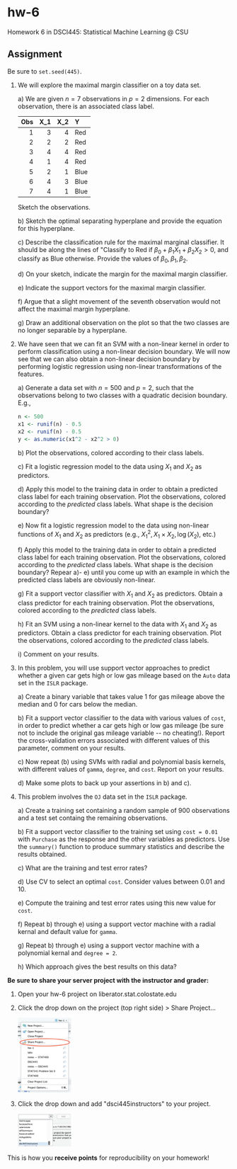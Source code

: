 # hw-6

Homework 6 in DSCI445: Statistical Machine Learning @ CSU

## Assignment

Be sure to `set.seed(445)`.

1. We will explore the maximal margin classifier on a toy data set.

    a) We are given $n = 7$ observations in $p = 2$ dimensions. For each observation, there is an associated class label.
    
      
      | Obs| X_1| X_2|Y    |
      |---:|---:|---:|:----|
      |   1|   3|   4|Red  |
      |   2|   2|   2|Red  |
      |   3|   4|   4|Red  |
      |   4|   1|   4|Red  |
      |   5|   2|   1|Blue |
      |   6|   4|   3|Blue |
      |   7|   4|   1|Blue |
  
      Sketch the observations.
    
    b) Sketch the optimal separating hyperplane and provide the equation for this hyperplane.
  
    c) Describe the classification rule for the maximal marginal classifier. It should be along the lines of "Classify to Red if $\beta_0 + \beta_1 X_1 + \beta_2 X_2 > 0$, and classify as Blue otherwise. Provide the values of $\beta_0, \beta_1, \beta_2$.
  
    d) On your sketch, indicate the margin for the maximal margin classifier.
  
    e) Indicate the support vectors for the maximal margin classifier.
  
    f) Argue that a slight movement of the seventh observation would not affect the maximal margin hyperplane.
  
    g) Draw an additional observation on the plot so that the two classes are no longer separable by a hyperplane.
  
2. We have seen that we can fit an SVM with a non-linear kernel in order to perform classification using a non-linear decision boundary. We will now see that we can also obtain a non-linear decision boundary by performing logistic regression using non-linear transformations of the features.

    a)  Generate a data set with $n = 500$ and $p = 2$, such that the observations belong to two classes with a quadratic decision boundary. E.g.,
      
      
      ```r
      n <- 500
      x1 <- runif(n) - 0.5
      x2 <- runif(n) - 0.5
      y <- as.numeric(x1^2 - x2^2 > 0)
      ```
      
    b) Plot the observations, colored according to their class labels.
  
    c) Fit a logistic regression model to the data using $X_1$ and $X_2$ as predictors.
  
    d) Apply this model to the training data in order to obtain a predicted class label for each training observation. Plot the observations, colored according to the *predicted* class labels. What shape is the decision boundary?
  
    e) Now fit a logistic regression model to the data using non-linear functions of $X_1$ and $X_2$ as predictors (e.g., $X_1^2, X_1 \times X_2, \log(X_2)$, etc.)
  
    f) Apply this model to the training data in order to obtain a predicted class label for each training observation. Plot the observations, colored according to the *predicted* class labels. What shape is the decision boundary? Repear a)- e) until you come up with an example in which the predicted class labels are obviously non-linear.
  
    g) Fit a support vector classifier with $X_1$ and $X_2$ as predictors. Obtain a class predictor for each training observation. Plot the observations, colored according to the *predicted* class labels.
  
    h) Fit an SVM using a non-linear kernel to the data with $X_1$ and $X_2$ as predictors. Obtain a class predictor for each training observation. Plot the observations, colored according to the *predicted* class labels.
  
    i) Comment on your results.
  
3. In this problem, you will use support vector approaches to predict whether a given car gets high or low gas mileage based on the `Auto` data set in the `ISLR` package.

    a) Create a binary variable that takes value 1 for gas mileage above the median and 0 for cars below the median.
  
    b) Fit a support vector classifier to the data with various values of `cost`, in order to predict whether a car gets high or low gas mileage (be sure not to include the original gas mileage variable -- no cheating!). Report the cross-validation errors associated with different values of this parameter, comment on your results.
  
    c) Now repeat (b) using SVMs with radial and polynomial basis kernels, with different values of `gamma`, `degree`, and `cost`. Report on your results.
  
    d) Make some plots to back up your assertions in b) and c).
  
4. This problem involves the `OJ` data set in the `ISLR` package.

    a) Create a training set containing a random sample of 900 observations and a test set containg the remaining observations.
  
    b) Fit a support vector classifier to the training set using `cost = 0.01` with `Purchase` as the response and the other variables as predictors. Use the `summary()` function to produce summary statistics and describe the results obtained.
  
    c) What are the training and test error rates?
  
    d) Use CV to select an optimal `cost`. Consider values between $0.01$ and $10$.
  
    e) Compute the training and test error rates using this new value for `cost`.
  
    f) Repeat b) through e) using a support vector machine with a radial kernal and default value for `gamma`.
  
    g) Repeat b) through e) using a support vector machine with a polynomial kernal and `degree = 2`.
  
    h) Which approach gives the best results on this data?

**Be sure to share your server project with the instructor and grader:**

1. Open your hw-6 project on liberator.stat.colostate.edu
2. Click the drop down on the project (top right side) > Share Project...
    
    <img src="share_project.png" alt="plot of chunk unnamed-chunk-3" width="25%" />
  
3. Click the drop down and add "dsci445instructors" to your project.

    <img src="share_dropdown.png" alt="plot of chunk unnamed-chunk-4" width="25%" />

This is how you **receive points** for reproducibility on your homework!  

